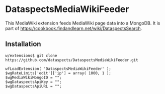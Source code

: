 # DataspectsMediaWikiFeeder

This MediaWiki extension feeds MediaWiki page data into a MongoDB. It is part of https://cookbook.findandlearn.net/wiki/DataspectsSearch.

## Installation

`w/extensions$ git clone https://github.com/dataspects/DataspectsMediaWikiFeeder.git`

```
wfLoadExtension( 'DataspectsMediaWikiFeeder' );
$wgRateLimits['edit']['ip'] = array( 1000, 1 );
$wgMediaWikiMongoID = "";
$wgDataspectsApiKey = "";
$wgDataspectsApiURL = "";
```
